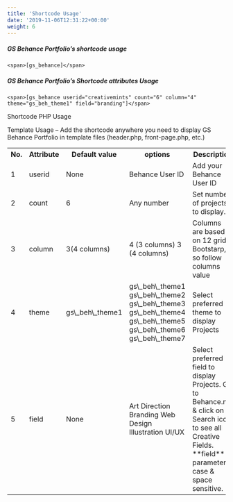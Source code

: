 ```yaml
---
title: 'Shortcode Usage'
date: '2019-11-06T12:31:22+00:00'
weight: 6
---
```

##### GS Behance Portfolio’s shortcode usage

```
<span>[gs_behance]</span>
```

##### GS Behance Portfolio’s Shortcode attributes Usage

```
<span>[gs_behance userid="creativemints" count="6" column="4" theme="gs_beh_theme1" field="branding"]</span>
```

Shortcode PHP Usage

Template Usage – Add the shortcode anywhere you need to display GS Behance Portfolio in template files (header.php, front-page.php, etc.)

<table><tbody><tr><th>No.</th><th>Attribute</th><th>Default value</th><th>options</th><th>Description</th></tr><tr><td>1</td><td>userid</td><td>None</td><td>Behance User ID</td><td>Add your Behance User ID</td></tr><tr><td>2</td><td>count</td><td>6</td><td>Any number</td><td>Set number of projects to display.</td></tr><tr><td>3</td><td>column</td><td>3(4 columns)</td><td>4 (3 columns)   
 3 (4 columns)</td><td>Columns are based on 12 grids Bootstarp, so follow columns value</td></tr><tr><td>4</td><td>theme</td><td>gs\_beh\_theme1</td><td>gs\_beh\_theme1   
 gs\_beh\_theme2   
 gs\_beh\_theme3   
 gs\_beh\_theme4   
 gs\_beh\_theme5   
 gs\_beh\_theme6   
 gs\_beh\_theme7</td><td>Select preferred theme to display Projects</td></tr><tr><td>5</td><td>field</td><td>None</td><td>Art Direction   
Branding   
Web Design   
Illustration   
UI/UX</td><td>Select preferred field to display Projects. Go to Behance.net &amp; click on Search icon to see all Creative Fields.   
**field** parameter case &amp; space sensitive.</td></tr></tbody></table>